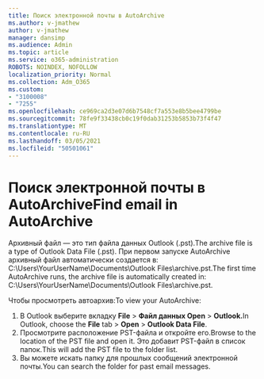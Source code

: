 ```yaml
---
title: Поиск электронной почты в AutoArchive
ms.author: v-jmathew
author: v-jmathew
manager: dansimp
ms.audience: Admin
ms.topic: article
ms.service: o365-administration
ROBOTS: NOINDEX, NOFOLLOW
localization_priority: Normal
ms.collection: Adm_O365
ms.custom:
- "3100008"
- "7255"
ms.openlocfilehash: ce969ca2d3e07d6b7548cf7a553e8b5bee4799be
ms.sourcegitcommit: 78fe9f33438cb0c19f0dab31253b5853b73f4f47
ms.translationtype: MT
ms.contentlocale: ru-RU
ms.lasthandoff: 03/05/2021
ms.locfileid: "50501061"
---
```

# <a name="find-email-in-autoarchive"></a><span data-ttu-id="43775-102">Поиск электронной почты в AutoArchive</span><span class="sxs-lookup"><span data-stu-id="43775-102">Find email in AutoArchive</span></span>

<span data-ttu-id="43775-103">Архивный файл — это тип файла данных Outlook (.pst).</span><span class="sxs-lookup"><span data-stu-id="43775-103">The archive file is a type of Outlook Data File (.pst).</span></span> <span data-ttu-id="43775-104">При первом запуске AutoArchive архивный файл автоматически создается в: C:\Users\YourUserName\Documents\Outlook Files\archive.pst.</span><span class="sxs-lookup"><span data-stu-id="43775-104">The first time AutoArchive runs, the archive file is automatically created in: C:\Users\YourUserName\Documents\Outlook Files\archive.pst.</span></span>

<span data-ttu-id="43775-105">Чтобы просмотреть автоархив:</span><span class="sxs-lookup"><span data-stu-id="43775-105">To view your AutoArchive:</span></span>

1. <span data-ttu-id="43775-106">В Outlook выберите вкладку **File** > **Файл данных Open**  >  **Outlook.**</span><span class="sxs-lookup"><span data-stu-id="43775-106">In Outlook, choose the **File** tab > **Open** > **Outlook Data File**.</span></span>
2. <span data-ttu-id="43775-107">Просмотрите расположение PST-файла и откройте его.</span><span class="sxs-lookup"><span data-stu-id="43775-107">Browse to the location of the PST file and open it.</span></span> <span data-ttu-id="43775-108">Это добавит PST-файл в список папок.</span><span class="sxs-lookup"><span data-stu-id="43775-108">This will add the PST file to the folder list.</span></span>
3. <span data-ttu-id="43775-109">Вы можете искать папку для прошлых сообщений электронной почты.</span><span class="sxs-lookup"><span data-stu-id="43775-109">You can search the folder for past email messages.</span></span>
